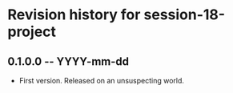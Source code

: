 # Revision history for session-18-project

## 0.1.0.0 -- YYYY-mm-dd

* First version. Released on an unsuspecting world.
